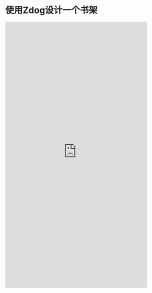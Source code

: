 # 使用Zdog设计一个书架

 <iframe  
 height=850 
 width=90% 
 src="http://rraionwang.github.io/技术文章/Zdog学习笔记/shelf.html"  
 frameborder=0  
 allowfullscreen>
 </iframe>